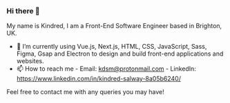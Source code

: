 ### Hi there 👋

My name is Kindred, I am a Front-End Software Engineer based in Brighton, UK.


- 🔭 I’m currently using Vue.js, Next.js, HTML, CSS, JavaScript, Sass, Figma, Gsap and Electron to design and build front-end applications and websites.
- 📫 How to reach me - Email: kdsm@protonmail.com - LinkedIn: https://www.linkedin.com/in/kindred-salway-8a05b6240/

Feel free to contact me with any queries you may have!
